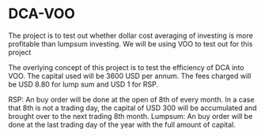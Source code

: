 # DCA-VOO
The project is to test out whether dollar cost averaging of investing is more profitable than lumpsum investing. We will be using VOO to test out for this project

The overlying concept of this project is to test the efficiency of DCA into VOO. The capital used will be 3600 USD per annum. The fees charged will be USD 8.80 for lump sum 
and USD 1 for RSP.

RSP: An buy order will be done at the open of 8th of every month. In a case that 8th is not a trading day, the capital of USD 300 will be accumulated and brought over to the next trading 8th month.
Lumpsum: An buy order will be done at the last trading day of the year with the full amount of capital.

